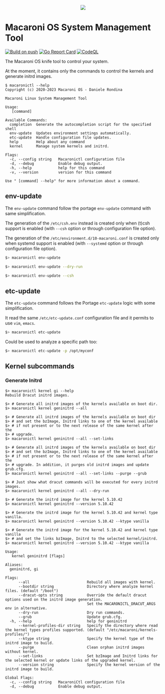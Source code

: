 <p align="center">
  <img src="https://github.com/macaroni-os/macaroni-site/blob/master/site/static/images/logo.png">
</p>

# Macaroni OS System Management Tool

[![Build on push](https://github.com/funtoo/macaronictl/actions/workflows/push.yml/badge.svg)](https://github.com/funtoo/macaronictl/actions/workflows/push.yml)
[![Go Report Card](https://goreportcard.com/badge/github.com/funtoo/macaronictl)](https://goreportcard.com/report/github.com/funtoo/macaronictl)
[![CodeQL](https://github.com/funtoo/macaronictl/actions/workflows/codeql-analysis.yml/badge.svg)](https://github.com/funtoo/macaronictl/actions/workflows/codeql-analysis.yml)

The Macaroni OS knife tool to control your system.

At the moment, it contains only the commands to control
the kernels and generate initrd images.


```
$ macaronictl --help
Copyright (c) 2020-2023 Macaroni OS - Daniele Rondina

Macaroni Linux System Management Tool

Usage:
   [command]

Available Commands:
  completion  Generate the autocompletion script for the specified shell
  env-update  Updates environment settings automatically.
  etc-update  Handle configuration file updates.
  help        Help about any command
  kernel      Manage system kernels and initrd.

Flags:
  -c, --config string   Macaronictl configuration file
  -d, --debug           Enable debug output.
  -h, --help            help for this command
  -v, --version         version for this command

Use " [command] --help" for more information about a command.
```

## env-update

The `env-update` command follow the portage `env-update` command with
same simplification.

The generation of the `/etc/csh.env` instead is created only when
(t)csh support is enabled (with `--csh` option or through configuration
file option).

The generation of the `/etc/environment.d/10-macaroni.conf` is created only when
systemd support is enabled (with `--systemd` option or through configuration
file option).

```bash
$> macaronictl env-update

$> macaronictl env-update --dry-run

$> macaronictl env-update --csh
```

## etc-update

The `etc-update` command follows the Portage `etc-update` logic with
some simplification.

It read the same `/etc/etc-update.conf` configuration file and it permits to
use `vim`, `emacs`.

```bash
$> macaronictl etc-update
```

Could be used to analyze a specific path too:

```bash
$> macaronictl etc-update -p /opt/myconf
```

## Kernel subcommands

### Generate Initrd

```
$> macaronictl kernel gi --help
Rebuild Dracut initrd images.

$> # Generate all initrd images of the kernels available on boot dir.
$> macaronictl kernel geninitrd --all

$> # Generate all initrd images of the kernels available on boot dir
$> # and set the bzImage, Initrd links to one of the kernel available
$> # if not present or to the next release of the same kernel after the
$> # upgrade.
$> macaronictl kernel geninitrd --all --set-links

$> # Generate all initrd images of the kernels available on boot dir
$> # and set the bzImage, Initrd links to one of the kernel available
$> # if not present or to the next release of the same kernel after the
$> # upgrade. In addition, it purges old initrd images and update grub.cfg.
$> macaronictl kernel geninitrd --all --set-links --purge --grub

$> # Just show what dracut commands will be executed for every initrd images.
$> macaronictl kernel geninitrd --all --dry-run

$> # Generate the initrd image for the kernel 5.10.42
$> macaronictl kernel geninitrd --version 5.10.42

$> # Generate the initrd image for the kernel 5.10.42 and kernel type vanilla.
$> macaronictl kernel geninitrd --version 5.10.42 --ktype vanilla

$> # Generate the initrd image for the kernel 5.10.42 and kernel type vanilla
$> # and set the links bzImage, Initrd to the selected kernel/initrd.
$> macaronictl kernel geninitrd --version 5.10.42 --ktype vanilla

Usage:
   kernel geninitrd [flags]

Aliases:
  geninitrd, gi

Flags:
      --all                          Rebuild all images with kernel.
      --bootdir string               Directory where analyze kernel files. (default "/boot")
      --dracut-opts string           Override the default dracut options used on the initrd image generation.
                                     Set the MACARONICTL_DRACUT_ARGS env in alternative.
      --dry-run                      Dry run commands.
      --grub                         Update grub.cfg.
  -h, --help                         help for geninitrd
      --kernel-profiles-dir string   Specify the directory where read the kernel types profiles supported. (default "/etc/macaroni/kernels-profiles/")
      --ktype string                 Specify the kernel type of the initrd image to build.
      --purge                        Clean orphan initrd images without kernel.
      --set-links                    Set bzImage and Initrd links for the selected kernel or update links of the upgraded kernel.
      --version string               Specify the kernel version of the initrd image to build.

Global Flags:
  -c, --config string   MacaroniCtl configuration file
  -d, --debug           Enable debug output.
```

